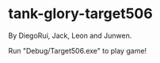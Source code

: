 # tank-glory-target506
By DiegoRui, Jack, Leon and Junwen.

Run "Debug/Target506.exe" to play game!
